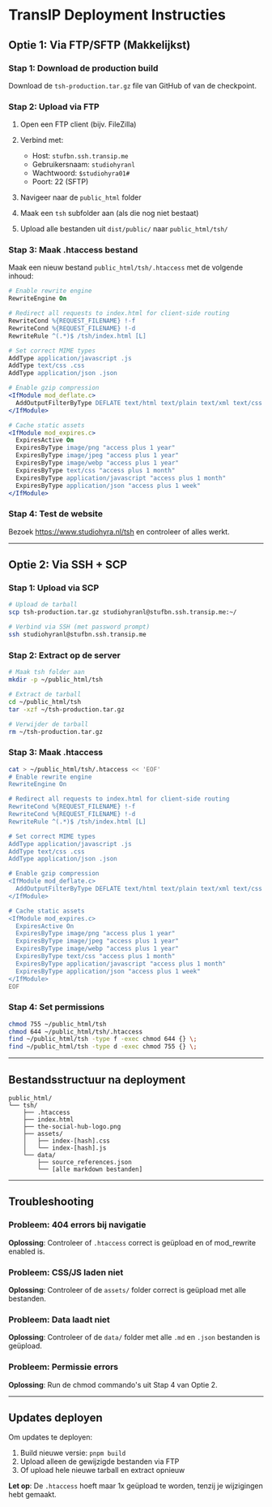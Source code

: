 # TransIP Deployment Instructies

## Optie 1: Via FTP/SFTP (Makkelijkst)

### Stap 1: Download de production build
Download de `tsh-production.tar.gz` file van GitHub of van de checkpoint.

### Stap 2: Upload via FTP
1. Open een FTP client (bijv. FileZilla)
2. Verbind met:
   - Host: `stufbn.ssh.transip.me`
   - Gebruikersnaam: `studiohyranl`
   - Wachtwoord: `$studiohyra01#`
   - Poort: 22 (SFTP)

3. Navigeer naar de `public_html` folder
4. Maak een `tsh` subfolder aan (als die nog niet bestaat)
5. Upload alle bestanden uit `dist/public/` naar `public_html/tsh/`

### Stap 3: Maak .htaccess bestand
Maak een nieuw bestand `public_html/tsh/.htaccess` met de volgende inhoud:

```apache
# Enable rewrite engine
RewriteEngine On

# Redirect all requests to index.html for client-side routing
RewriteCond %{REQUEST_FILENAME} !-f
RewriteCond %{REQUEST_FILENAME} !-d
RewriteRule ^(.*)$ /tsh/index.html [L]

# Set correct MIME types
AddType application/javascript .js
AddType text/css .css
AddType application/json .json

# Enable gzip compression
<IfModule mod_deflate.c>
  AddOutputFilterByType DEFLATE text/html text/plain text/xml text/css text/javascript application/javascript application/json
</IfModule>

# Cache static assets
<IfModule mod_expires.c>
  ExpiresActive On
  ExpiresByType image/png "access plus 1 year"
  ExpiresByType image/jpeg "access plus 1 year"
  ExpiresByType image/webp "access plus 1 year"
  ExpiresByType text/css "access plus 1 month"
  ExpiresByType application/javascript "access plus 1 month"
  ExpiresByType application/json "access plus 1 week"
</IfModule>
```

### Stap 4: Test de website
Bezoek https://www.studiohyra.nl/tsh en controleer of alles werkt.

---

## Optie 2: Via SSH + SCP

### Stap 1: Upload via SCP
```bash
# Upload de tarball
scp tsh-production.tar.gz studiohyranl@stufbn.ssh.transip.me:~/

# Verbind via SSH (met password prompt)
ssh studiohyranl@stufbn.ssh.transip.me
```

### Stap 2: Extract op de server
```bash
# Maak tsh folder aan
mkdir -p ~/public_html/tsh

# Extract de tarball
cd ~/public_html/tsh
tar -xzf ~/tsh-production.tar.gz

# Verwijder de tarball
rm ~/tsh-production.tar.gz
```

### Stap 3: Maak .htaccess
```bash
cat > ~/public_html/tsh/.htaccess << 'EOF'
# Enable rewrite engine
RewriteEngine On

# Redirect all requests to index.html for client-side routing
RewriteCond %{REQUEST_FILENAME} !-f
RewriteCond %{REQUEST_FILENAME} !-d
RewriteRule ^(.*)$ /tsh/index.html [L]

# Set correct MIME types
AddType application/javascript .js
AddType text/css .css
AddType application/json .json

# Enable gzip compression
<IfModule mod_deflate.c>
  AddOutputFilterByType DEFLATE text/html text/plain text/xml text/css text/javascript application/javascript application/json
</IfModule>

# Cache static assets
<IfModule mod_expires.c>
  ExpiresActive On
  ExpiresByType image/png "access plus 1 year"
  ExpiresByType image/jpeg "access plus 1 year"
  ExpiresByType image/webp "access plus 1 year"
  ExpiresByType text/css "access plus 1 month"
  ExpiresByType application/javascript "access plus 1 month"
  ExpiresByType application/json "access plus 1 week"
</IfModule>
EOF
```

### Stap 4: Set permissions
```bash
chmod 755 ~/public_html/tsh
chmod 644 ~/public_html/tsh/.htaccess
find ~/public_html/tsh -type f -exec chmod 644 {} \;
find ~/public_html/tsh -type d -exec chmod 755 {} \;
```

---

## Bestandsstructuur na deployment

```
public_html/
└── tsh/
    ├── .htaccess
    ├── index.html
    ├── the-social-hub-logo.png
    ├── assets/
    │   ├── index-[hash].css
    │   └── index-[hash].js
    └── data/
        ├── source_references.json
        └── [alle markdown bestanden]
```

---

## Troubleshooting

### Probleem: 404 errors bij navigatie
**Oplossing**: Controleer of `.htaccess` correct is geüpload en of mod_rewrite enabled is.

### Probleem: CSS/JS laden niet
**Oplossing**: Controleer of de `assets/` folder correct is geüpload met alle bestanden.

### Probleem: Data laadt niet
**Oplossing**: Controleer of de `data/` folder met alle `.md` en `.json` bestanden is geüpload.

### Probleem: Permissie errors
**Oplossing**: Run de chmod commando's uit Stap 4 van Optie 2.

---

## Updates deployen

Om updates te deployen:
1. Build nieuwe versie: `pnpm build`
2. Upload alleen de gewijzigde bestanden via FTP
3. Of upload hele nieuwe tarball en extract opnieuw

**Let op**: De `.htaccess` hoeft maar 1x geüpload te worden, tenzij je wijzigingen hebt gemaakt.

